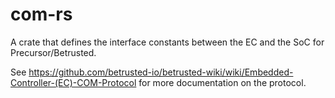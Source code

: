 # com-rs

A crate that defines the interface constants between the EC and the SoC for Precursor/Betrusted.

See https://github.com/betrusted-io/betrusted-wiki/wiki/Embedded-Controller-(EC)-COM-Protocol for
more documentation on the protocol.
